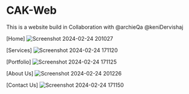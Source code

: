 # CAK-Web

This is a website build in Collaboration with @archieQa @keniDervishaj 

[Home]
![Screenshot 2024-02-24 201027](https://github.com/cetijunior/CAK-Web/assets/78642663/dcacbada-6fa0-4c96-b886-a2e208adbbb2)


[Services]
![Screenshot 2024-02-24 171120](https://github.com/cetijunior/CAK-Web/assets/78642663/19be563c-7764-43c1-a38f-d3b23eda1b37)


[Portfolio]
![Screenshot 2024-02-24 171125](https://github.com/cetijunior/CAK-Web/assets/78642663/7805fc6b-1c23-4cb8-a915-6f21f8a91e46)


[About Us]
![Screenshot 2024-02-24 201226](https://github.com/cetijunior/CAK-Web/assets/78642663/7ffc6439-bb32-490d-9730-9324c4b905d0)


[Contact Us]
![Screenshot 2024-02-24 171150](https://github.com/cetijunior/CAK-Web/assets/78642663/f4ca58b5-d42f-4429-b4bb-c441cb2bfed8)

